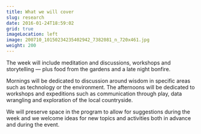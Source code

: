 ```yaml
---
title: What we will cover
slug: research
date: 2016-01-24T18:59:02
grid: true
imageLocation: left
image: 200710_10150234235402942_7382081_n_720x461.jpg
weight: 200
---
```


The week will include meditation and discussions, workshops and storytelling — plus food from the gardens and a late night bonfire.

Mornings will be dedicated to discussion around wisdom in specific areas such as technology or the environment. The afternoons will be dedicated to workshops and expeditions such as communication through play, data wrangling and exploration of the local countryside.

We will preserve space in the program to allow for suggestions during the week and we welcome ideas for new topics and activities both in advance and during the event.
